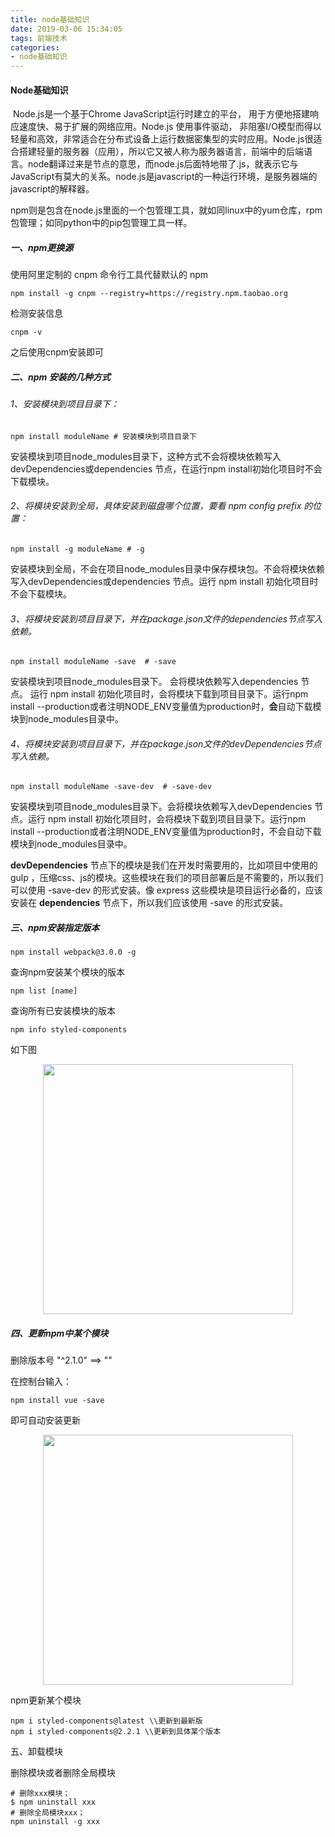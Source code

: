 ```yaml
---
title: node基础知识
date: 2019-03-06 15:34:05
tags: 前端技术
categories:
- node基础知识
---
```


#### Node基础知识

​        Node.js是一个基于Chrome JavaScript运行时建立的平台， 用于方便地搭建响应速度快、易于扩展的网络应用。Node.js 使用事件驱动， 非阻塞I/O模型而得以轻量和高效，非常适合在分布式设备上运行数据密集型的实时应用。Node.js很适合搭建轻量的服务器（应用），所以它又被人称为服务器语言，前端中的后端语言。node翻译过来是节点的意思，而node.js后面特地带了.js，就表示它与JavaScript有莫大的关系。node.js是javascript的一种运行环境，是服务器端的javascript的解释器。

​        npm则是包含在node.js里面的一个包管理工具，就如同linux中的yum仓库，rpm包管理；如同python中的pip包管理工具一样。

##### 一、npm更换源

使用阿里定制的 cnpm 命令行工具代替默认的 npm

```
npm install -g cnpm --registry=https://registry.npm.taobao.org
```

检测安装信息

```
cnpm -v
```

之后使用cnpm安装即可

##### 二、npm 安装的几种方式

###### 1、安装模块到项目目录下：

```
npm install moduleName # 安装模块到项目目录下
```

安装模块到项目node_modules目录下，这种方式不会将模块依赖写入devDependencies或dependencies 节点，在运行npm install初始化项目时不会下载模块。

###### 2、将模块安装到全局，具体安装到磁盘哪个位置，要看 npm config prefix 的位置：

```
npm install -g moduleName # -g 
```

安装模块到全局，不会在项目node_modules目录中保存模块包。不会将模块依赖写入devDependencies或dependencies 节点。运行 npm install 初始化项目时不会下载模块。

###### 3、将模块安装到项目目录下，并在package.json文件的dependencies节点写入依赖。

```
npm install moduleName -save  # -save 
```

安装模块到项目node_modules目录下。 会将模块依赖写入dependencies 节点。 运行 npm install 初始化项目时，会将模块下载到项目目录下。运行npm install --production或者注明NODE_ENV变量值为production时，**会**自动下载模块到node_modules目录中。

###### 4、将模块安装到项目目录下，并在package.json文件的devDependencies节点写入依赖。

```
npm install moduleName -save-dev  # -save-dev
```

安装模块到项目node_modules目录下。会将模块依赖写入devDependencies 节点。运行 npm install 初始化项目时，会将模块下载到项目目录下。运行npm install --production或者注明NODE_ENV变量值为production时，不会自动下载模块到node_modules目录中。



**devDependencies** 节点下的模块是我们在开发时需要用的，比如项目中使用的 gulp ，压缩css、js的模块。这些模块在我们的项目部署后是不需要的，所以我们可以使用 -save-dev 的形式安装。像 express 这些模块是项目运行必备的，应该安装在 **dependencies** 节点下，所以我们应该使用 -save 的形式安装。

##### 三、npm安装指定版本

```
npm install webpack@3.0.0 -g
```

查询npm安装某个模块的版本

```
npm list [name]
```

查询所有已安装模块的版本

```
npm info styled-components
```

如下图

<div align=center>
    <img width=400 src='https://gzsave.oss-cn-shenzhen.aliyuncs.com/code/node/listV.png'/>
</div>

##### 四、更新npm中某个模块

删除版本号 "^2.1.0" ==> ""

在控制台输入：

```
npm install vue -save
```

即可自动安装更新

<div align=center>
    <img width=400 src='https://gzsave.oss-cn-shenzhen.aliyuncs.com/code/node/update.png'/>
</div>

npm更新某个模块

```
npm i styled-components@latest \\更新到最新版
npm i styled-components@2.2.1 \\更新到具体某个版本
```

五、卸载模块

删除模块或者删除全局模块

```
# 删除xxx模块；
$ npm uninstall xxx 
# 删除全局模块xxx；
npm uninstall -g xxx
```

